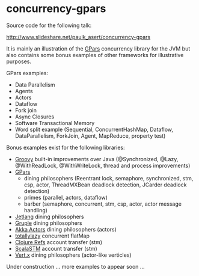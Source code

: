 concurrency-gpars
=================

Source code for the following talk:

http://www.slideshare.net/paulk_asert/concurrency-gpars

It is mainly an illustration of the [GPars][1] concurrency library for the JVM but also contains some bonus examples of other frameworks for illustrative purposes.

GPars examples:
* Data Parallelism
* Agents
* Actors
* Dataflow
* Fork join
* Async Closures
* Software Transactional Memory
* Word split example (Sequential, ConcurrentHashMap, Dataflow, DataParallelism, ForkJoin, Agent, MapReduce, property test)

Bonus examples exist for the following libraries:
* [Groovy][2] built-in improvements over Java (@Synchronized, @Lazy, @WithReadLock, @WithWriteLock, thread and process improvements)
* [GPars][1]
  * dining philosophers (Reentrant lock, semaphore, synchronized, stm, csp, actor, ThreadMXBean deadlock detection, JCarder deadlock detection)
  * primes (parallel, actors, dataflow)
  * barber (semaphore, concurrent, stm, csp, actor, actor message handling)
* [Jetlang][3] dining philosophers
* [Gruple][4] dining philosophers
* [Akka Actors][5] dining philosophers (actors)
* [totallylazy][6] concurrent flatMap
* [Clojure Refs][7] account transfer (stm)
* [ScalaSTM][8] account transfer (stm)
* [Vert.x][9] dining philosophers (actor-like verticles)

Under construction ... more examples to appear soon ...

[1]: http://gpars.codehaus.org/ "GPars"
[2]: http://groovy.codehaus.org/ "Groovy"
[3]: http://code.google.com/p/jetlang/ "Jetlang"
[4]: http://gruple.codehaus.org/ "Gruple"
[5]: http://doc.akka.io/docs/akka/2.2.1/java/untyped-actors.html "Akka Actors"
[6]: https://code.google.com/p/totallylazy/ "totallylazy"
[7]: http://clojure.org/refs "Clojure Refs"
[8]: http://nbronson.github.io/scala-stm/ "ScalaSTM"
[9]: http://vertx.io/ "Vert.x"
